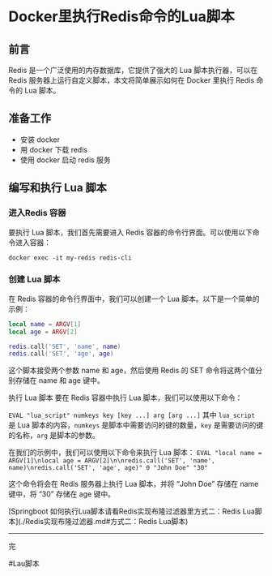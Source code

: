 # Docker里执行Redis命令的Lua脚本

## 前言

Redis 是一个广泛使用的内存数据库，它提供了强大的 Lua 脚本执行器，可以在 Redis 服务器上运行自定义脚本，本文将简单展示如何在 Docker 里执行 Redis 命令的 Lua 脚本。

## 准备工作

* 安装 docker 
* 用 docker 下载 redis 
* 使用 docker 启动 redis 服务

## 编写和执行 Lua 脚本

### 进入Redis 容器

要执行 Lua 脚本，我们首先需要进入 Redis 容器的命令行界面。可以使用以下命令进入容器：

`docker exec -it my-redis redis-cli`

### 创建 Lua 脚本

在 Redis 容器的命令行界面中，我们可以创建一个 Lua 脚本。以下是一个简单的示例：

```lua
local name = ARGV[1]
local age = ARGV[2]

redis.call('SET', 'name', name)
redis.call('SET', 'age', age)
```

这个脚本接受两个参数 name 和 age，然后使用 Redis 的 SET 命令将这两个值分别存储在 name 和 age 键中。

执行 Lua 脚本
要在 Redis 容器中执行 Lua 脚本，我们可以使用以下命令：

`EVAL "lua_script" numkeys key [key ...] arg [arg ...]`
其中 `lua_script` 是 Lua 脚本的内容，`numkeys` 是脚本中需要访问的键的数量，`key` 是需要访问的键的名称，`arg` 是脚本的参数。

在我们的示例中，我们可以使用以下命令来执行 Lua 脚本：
`EVAL "local name = ARGV[1]\nlocal age = ARGV[2]\n\nredis.call('SET', 'name', name)\nredis.call('SET', 'age', age)" 0 "John Doe" "30"`

这个命令将会在 Redis 服务器上执行 Lua 脚本，并将 “John Doe” 存储在 name 键中，将 “30” 存储在 age 键中。


[Springboot 如何执行Lua脚本请看Redis实现布隆过滤器里方式二：Redis Lua脚本](./Redis实现布隆过滤器.md#方式二：Redis Lua脚本)


---
完

#Lau脚本
